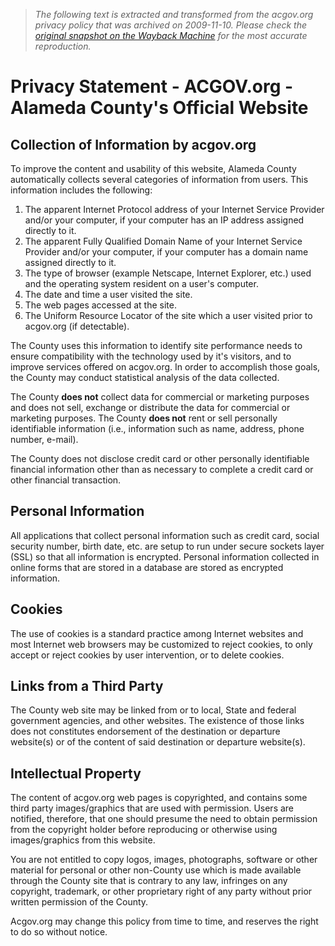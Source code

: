 > *The following text is extracted and transformed from the acgov.org privacy policy that was archived on 2009-11-10. Please check the [original snapshot on the Wayback Machine](https://web.archive.org/web/20091110011922id_/http%3A//www.acgov.org/privacy.htm) for the most accurate reproduction.*

# Privacy Statement - ACGOV.org - Alameda County's Official Website

## Collection of Information by acgov.org

To improve the content and usability of this website, Alameda County automatically collects several categories of information from users. This information includes the following: 

  1. The apparent Internet Protocol address of your Internet Service Provider and/or your computer, if your computer has an IP address assigned directly to it.
  2. The apparent Fully Qualified Domain Name of your Internet Service Provider and/or your computer, if your computer has a domain name assigned directly to it.
  3. The type of browser (example Netscape, Internet Explorer, etc.) used and the operating system resident on a user's computer.
  4. The date and time a user visited the site.
  5. The web pages accessed at the site.
  6. The Uniform Resource Locator of the site which a user visited prior to acgov.org (if detectable).



The County uses this information to identify site performance needs to ensure compatibility with the technology used by it's visitors, and to improve services offered on acgov.org. In order to accomplish those goals, the County may conduct statistical analysis of the data collected. 

The County **does not** collect data for commercial or marketing purposes and does not sell, exchange or distribute the data for commercial or marketing purposes. The County **does not** rent or sell personally identifiable information (i.e., information such as name, address, phone number, e-mail).

The County does not disclose credit card or other personally identifiable financial information other than as necessary to complete a credit card or other financial transaction. 

## Personal Information

All applications that collect personal information such as credit card, social security number, birth date, etc. are setup to run under secure sockets layer (SSL) so that all information is encrypted. Personal information collected in online forms that are stored in a database are stored as encrypted information.

## Cookies

The use of cookies is a standard practice among Internet websites and most Internet web browsers may be customized to reject cookies, to only accept or reject cookies by user intervention, or to delete cookies. 

## Links from a Third Party

The County web site may be linked from or to local, State and federal government agencies, and other websites. The existence of those links does not constitutes endorsement of the destination or departure website(s) or of the content of said destination or departure website(s). 

## Intellectual Property

The content of acgov.org web pages is copyrighted, and contains some third party images/graphics that are used with permission. Users are notified, therefore, that one should presume the need to obtain permission from the copyright holder before reproducing or otherwise using images/graphics from this website.

You are not entitled to copy logos, images, photographs, software or other material for personal or other non-County use which is made available through the County site that is contrary to any law, infringes on any copyright, trademark, or other proprietary right of any party without prior written permission of the County. 

Acgov.org may change this policy from time to time, and reserves the right to do so without notice. 
